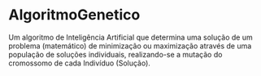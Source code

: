 # AlgoritmoGenetico
Um algoritmo de Inteligência Artificial que determina uma solução de um problema (matemático) de minimização ou maximização através de uma população de soluções individuais, realizando-se a mutação do cromossomo de cada Indivíduo (Solução).
